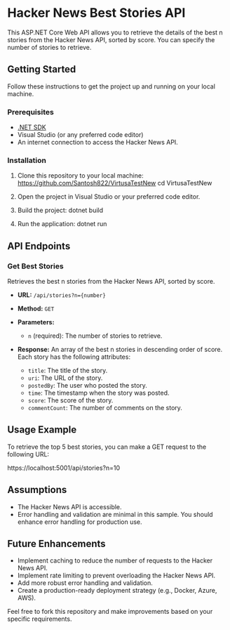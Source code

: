 # Hacker News Best Stories API

This ASP.NET Core Web API allows you to retrieve the details of the best n stories from the Hacker News API, sorted by score. You can specify the number of stories to retrieve.

## Getting Started

Follow these instructions to get the project up and running on your local machine.

### Prerequisites

- [.NET SDK](https://dotnet.microsoft.com/download)
- Visual Studio (or any preferred code editor)
- An internet connection to access the Hacker News API.

### Installation

1. Clone this repository to your local machine:
https://github.com/Santosh822/VirtusaTestNew
cd VirtusaTestNew

2. Open the project in Visual Studio or your preferred code editor.
3. Build the project:
  dotnet build
4. Run the application:
   dotnet run
## API Endpoints

### Get Best Stories

Retrieves the best n stories from the Hacker News API, sorted by score.

- **URL:** `/api/stories?n={number}`

- **Method:** `GET`

- **Parameters:**
  - `n` (required): The number of stories to retrieve.

- **Response:** An array of the best n stories in descending order of score. Each story has the following attributes:
  - `title`: The title of the story.
  - `uri`: The URL of the story.
  - `postedBy`: The user who posted the story.
  - `time`: The timestamp when the story was posted.
  - `score`: The score of the story.
  - `commentCount`: The number of comments on the story.

## Usage Example

To retrieve the top 5 best stories, you can make a GET request to the following URL:

https://localhost:5001/api/stories?n=10

## Assumptions

- The Hacker News API is accessible.
- Error handling and validation are minimal in this sample. You should enhance error handling for production use.

## Future Enhancements

- Implement caching to reduce the number of requests to the Hacker News API.
- Implement rate limiting to prevent overloading the Hacker News API.
- Add more robust error handling and validation.
- Create a production-ready deployment strategy (e.g., Docker, Azure, AWS).

Feel free to fork this repository and make improvements based on your specific requirements.
